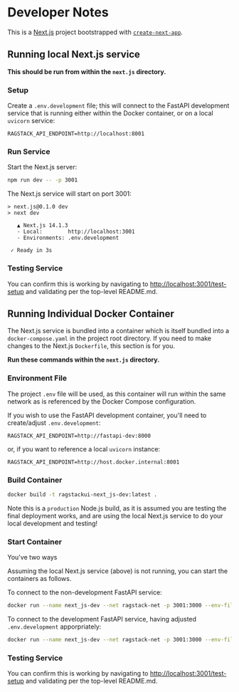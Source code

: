 # Developer Notes

This is a [Next.js](https://nextjs.org/) project bootstrapped with [`create-next-app`](https://github.com/vercel/next.js/tree/canary/packages/create-next-app).

## Running local Next.js service

**This should be run from within the `next.js` directory.**

### Setup
Create a `.env.development` file; this will connect to the FastAPI development service that is running either within the Docker container, or on a local `uvicorn` service:

```
RAGSTACK_API_ENDPOINT=http://localhost:8001
```

### Run Service

Start the Next.js server:

```bash
npm run dev -- -p 3001
```

The Next.js service will start on port 3001:

```
> next.js@0.1.0 dev
> next dev

   ▲ Next.js 14.1.3
   - Local:        http://localhost:3001
   - Environments: .env.development

 ✓ Ready in 3s
```

### Testing Service

You can confirm this is working by navigating to [http://localhost:3001/test-setup](http://localhost:3001/test-setup) and validating per the top-level README.md.

## Running Individual Docker Container

The Next.js service is bundled into a container which is itself bundled into a `docker-compose.yaml` in the project root directory. 
If you need to make changes to the Next.js `Dockerfile`, this section is for you.

**Run these commands within the `next.js` directory.**

### Environment File

The project `.env` file will be used, as this container will run within the same network as is referenced by the Docker Compose configuration.

If you wish to use the FastAPI development container, you'll need to create/adjust `.env.development`:

```
RAGSTACK_API_ENDPOINT=http://fastapi-dev:8000
```

or, if you want to reference a local `uvicorn` instance:

```
RAGSTACK_API_ENDPOINT=http://host.docker.internal:8001
```

### Build Container

```bash
docker build -t ragstackui-next_js-dev:latest .
```

Note this is a `production` Node.js build, as it is assumed you are testing the final deployment works, and are using the 
local Next.js service to do your local development and testing!

### Start Container

You've two ways 

Assuming the local Next.js service (above) is not running, you can start the containers as follows. 

To connect to the non-development FastAPI service:

```bash
docker run --name next_js-dev --net ragstack-net -p 3001:3000 --env-file ../.env -d ragstackui-next_js-dev:latest
```

To connect to the development FastAPI service, having adjusted `.env.development` apporpriately:

```bash
docker run --name next_js-dev --net ragstack-net -p 3001:3000 --env-file ../.env --env-file ./.env.development -d ragstackui-next_js-dev:latest
```

### Testing Service

You can confirm this is working by navigating to [http://localhost:3001/test-setup](http://localhost:3001/test-setup) and validating per the top-level README.md.
